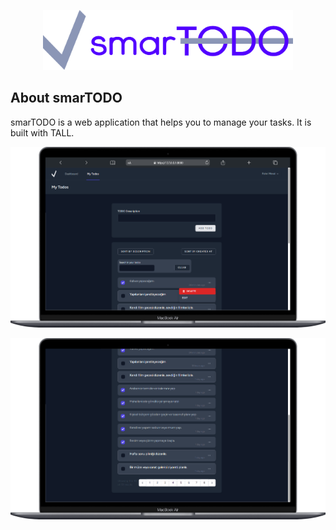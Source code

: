 <p align="center"><a href="https://github.com/fahrim/smarTODO" target="_blank"><img src="https://raw.githubusercontent.com/fahrim/smarTODO/0ed71043530c8df6cb6962cdf94ec091580ce3d2/public/brands/smartodo-logo.svg" width="400" alt="smarTODO Logo"></a></p>

## About smarTODO

smarTODO is a web application that helps you to manage your tasks. It is built with TALL.

<p align="center"><a href="https://github.com/fahrim/smarTODO" target="_blank"><img src="https://github.com/fahrim/smarTODO/blob/master/public/brands/laptop-screen-shot-start-v0.5.png?raw=true" width="720" alt="smarTODO Logo"></a></p>
<p align="center"><a href="https://github.com/fahrim/smarTODO" target="_blank"><img src="https://github.com/fahrim/smarTODO/blob/master/public/brands/laptop-screen-shot-end-v0.5.png?raw=true" width="720" alt="smarTODO Logo"></a></p>
